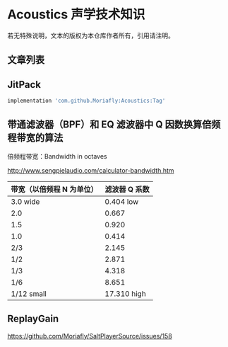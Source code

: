 # Acoustics 声学技术知识

若无特殊说明，文本的版权为本仓库作者所有，引用请注明。

## 文章列表



## JitPack

```groovy
implementation 'com.github.Moriafly:Acoustics:Tag'
```

## 带通滤波器（BPF）和 EQ 滤波器中 Q 因数换算倍频程带宽的算法

倍频程带宽：Bandwidth in octaves

http://www.sengpielaudio.com/calculator-bandwidth.htm

| 带宽（以倍频程 N 为单位）| 滤波器 Q 系数 |
| -- | -- |
| 3.0 wide | 0.404 low |
| 2.0 | 0.667 |
| 1.5 | 0.920 |
| 1.0 | 0.414 |
| 2/3 | 2.145 |
| 1/2 | 2.871 |
| 1/3 | 4.318 |
| 1/6 | 8.651 |
| 1/12 small | 17.310 high |

## ReplayGain

https://github.com/Moriafly/SaltPlayerSource/issues/158